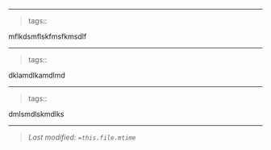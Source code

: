 
---
>tags:: 

mflkdsmflskfmsfkmsdlf

---
>tags:: 

dklamdlkamdlmd

---
>tags:: 

dmlsmdlskmdlks

---
>*Last modified: `=this.file.mtime`*